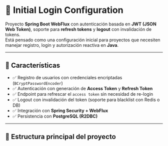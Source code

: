 # 🔐 Initial Login Configuration

Proyecto **Spring Boot WebFlux** con autenticación basada en **JWT (JSON Web Token)**, soporte para **refresh tokens** y **logout** con invalidación de tokens.  
Está pensado como una configuración inicial para proyectos que necesiten manejar registro, login y autorización reactiva en **Java**.

---

## 📌 Características

- ✅ Registro de usuarios con credenciales encriptadas (`BCryptPasswordEncoder`)
- ✅ Autenticación con generación de **Access Token** y **Refresh Token**
- ✅ Endpoint para refrescar el `access token` sin necesidad de re-login
- ✅ Logout con invalidación del token (soporte para blacklist con Redis o DB)
- ✅ Integración con **Spring Security + WebFlux**
- ✅ Persistencia con **PostgreSQL (R2DBC)**

---

## 📂 Estructura principal del proyecto

